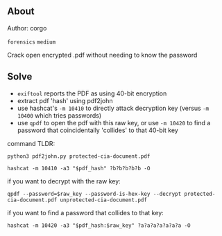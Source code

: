 ## About

Author: corgo

`forensics` `medium`

Crack open encrypted .pdf without needing to know the password

## Solve

- `exiftool` reports the PDF as using 40-bit encryption
- extract pdf 'hash' using pdf2john
- use hashcat's `-m 10410` to directly attack decryption key (versus `-m 10400` which tries passwords)
- use `qpdf` to open the pdf with this raw key, or use `-m 10420` to find a password that coincidentally 'collides' to that 40-bit key

command TLDR:

`python3 pdf2john.py protected-cia-document.pdf`

`hashcat -m 10410 -a3 "$pdf_hash" ?b?b?b?b?b -O`

if you want to decrypt with the raw key:

`qpdf --password=$raw_key --password-is-hex-key --decrypt protected-cia-document.pdf unprotected-cia-document.pdf`

if you want to find a password that collides to that key:

`hashcat -m 10420 -a3 "$pdf_hash:$raw_key" ?a?a?a?a?a?a?a -O`